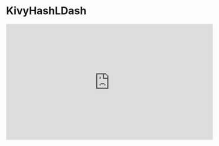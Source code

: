 # KivyHashLDash

<iframe width="560" height="315" src="https://www.youtube.com/embed/videoseries?list=PLsMpSZTgkF5AV1FmALMgW8W-TvrfR3nrs" title="YouTube video player" frameborder="0" allow="accelerometer; autoplay; clipboard-write; encrypted-media; gyroscope; picture-in-picture" allowfullscreen></iframe>
